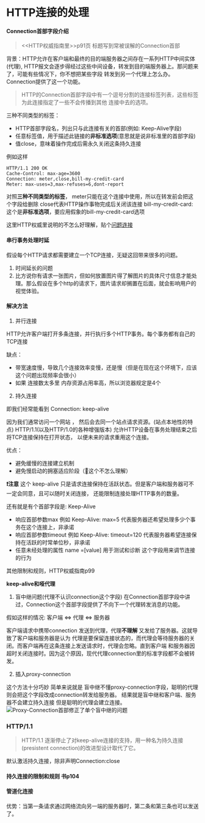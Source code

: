 # HTTP连接的处理

#### Connection首部字段介绍
> \<<HTTP权威指南里>>p91页 标题写到常被误解的Connection首部

背景：HTTP允许在客户端和最终的目的端服务器之间存在一系列HTTP中间实体(代理),
HTTP报文会逐步得经过这些中间设备，转发到目的端服务器上。那问题来了，可能有些情况下，你不想把某些字段
转发到另一个代理上怎么办。Connection提供了这一个功能。

> HTTP的Connection首部字段中有一个逗号分割的连接标签列表，这些标签为此连接指定了一些不会传播到其他
> 连接中去的选项。

三种不同类型的标签：
* HTTP首部字段名，列出只与此连接有关的首部(例如: Keep-Alive字段)
* 任意标签值，用于描述此链接的**非标准选项**(意思就是说非标准里的首部字段)
* 值close，意味着操作完成后需永久关闭这条持久连接

例如这样 
```
HTTP/1.1 200 OK
Cache-Control: max-age=3600
Connection: meter,close,bill-my-credit-card
Meter: max-uses=3,max-refuses=6,dont-report
```
对照**三种不同类型的标签**，
meter只能在这个连接中使用，所以在转发前会把这个字段给删除
close代表HTTP操作事物完成后关闭该连接
bill-my-credit-card: 这个是**非标准选项**，要应用假象的bill-my-credit-card选项

这里HTTP权威里说明的不怎么好理解，贴个[问题连接](https://segmentfault.com/q/1010000012976579)

#### 串行事务处理时延

假设每个HTTP请求都需要建立一个TCP连接，无疑这回带来很多的问题。

1. 时间延长的问题
2. 比方说你有请求一张图片，但如何放置图片得了解图片的具体尺寸信息才能处理。那么假设在多个http的请求下，图片请求却搁置在后面，就会影响用户的视觉体验。



#### 解决方法

1. 并行连接

HTTP允许客户端打开多条连接，并行执行多个HTTP事务。每个事务都有自己的TCP连接

缺点：
* 带宽速度慢，导致几个连接效率变慢，还是慢（但是在现在这个环境下，应该这个问题出现频率会很小）
* 如果 连接数太多里 内存资源占用率高，所以浏览器规定是4个

2. 持久连接

即我们经常能看到 Connection: keep-alive

因为我们通常访问一个网站 ， 然后会去同一个站点请求资源。(站点本地性的特点)
HTTP/1.1(以及HTTP/1.0的各种增强版本) 允许HTTP设备在事务处理结束之后将TCP连接保持在打开状态，
以便未来的请求重用这个连接。

优点：
* 避免缓慢的连接建立机制
* 避免慢启动的拥塞适应阶段（🤔这个不怎么理解）

**❗️注意**
这个 keep-alive 只是请求连接保持在活跃状态。但是客户端和服务器可不一定会同意，且可以随时关闭连接，
还能限制连接处理HTTP事务的数量。

还有就是有个首部字段是: Keep-Alive
* 响应首部参数max 例如 Keep-Alive: max=5 代表服务器还希望处理多少个事务在这个连接上，非承诺
* 响应首部参数timeout 例如 Keep-Alive: timeout=120 代表服务器希望连接保持在活跃的时常单位秒，非承诺
* 任意未经处理的属性 name =[value] 用于测试和诊断
这个字段用来调节连接的行为

其他限制和规则，HTTP权威指南p99

**keep-alive和哑代理**

1. 盲中继问题(代理不认识connection这个字段)
在Connection首部字段中讲过，Connection这个首部字段提供了不向下一个代理转发消息的功能。

假如这样的情况:
客户端 <=> 代理 <=> 服务器

客户端请求中携带connection 发送到代理，代理**不理解** 又发给了服务器。这就导致了客户端和服务器是认为
代理是要保留连接状态的，而代理会等待服务器的关闭。而客户端再在这条连接上发送请求时，代理会忽略。直到客户端
和服务器因超时关闭连接时。因为这个原因，现代代理connection里的标准字段都不会被转发。

2. 插入proxy-connection

这个方法十分巧妙 简单来说就是
盲中继不懂proxy-connection字段，聪明的代理则会把这个字段改成connection转发给服务器。
结果就是盲中继和客户端、服务器不会建立持久连接
但是聪明的代理会建立连接。
![Proxy-Connection首部修正了单个盲中继的问题](https://github.com/workINgithub/web_study/protocols/HTTP/images/Proxy-Connection.png)

### HTTP/1.1

> HTTP/1.1 逐渐停止了对keep-alive连接的支持，用一种名为持久连接(presistent connection)的改进型设计取代了它。

默认激活持久连接，除非声明Connection:close

#### 持久连接的限制和规则 书p104

#### 管道化连接

优势：当第一条请求通过网络流向另一端的服务器时，第二条和第三条也可以发送了。